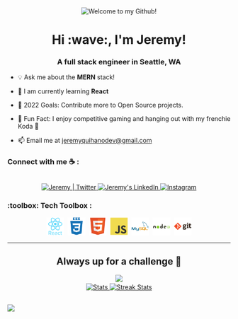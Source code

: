 
<div align="center"><img src="https://thumbs.gfycat.com/IdenticalNewGrosbeak-size_restricted.gif" alt="Welcome to my Github!" align="center" width="100%" height="300"></div>

<h1 align="center">  Hi :wave:, I'm Jeremy! </h1>
<h3 align="center">A full stack engineer in Seattle, WA </h3>

- 💡 Ask me about the **MERN** stack!

- 🌱 I am currently learning **React**

- 🥅 2022 Goals: Contribute more to Open Source projects.

- 🚀 Fun Fact: I enjoy competitive gaming and hanging out with my frenchie Koda 🐶

- 📫 Email me at [jeremyquihanodev@gmail.com](mailto:jeremyquihanodev@gmail.com)

### Connect with me  :coffee: :
<p align="center">
<br/>
<a href="https://twitter.com/kaiquihano">
  <img alt="Jeremy | Twitter" width="50px" src="https://user-images.githubusercontent.com/43545812/144034996-602b144a-16e1-41cc-99e7-c6040b20dcaf.png"/>
</a>
<a href="https://www.linkedin.com/in/jquihano">
  <img alt="Jeremy's LinkedIn" width="50px" src="https://user-images.githubusercontent.com/43545812/144035037-0f415fc7-9f96-4517-a370-ccc6e78a714b.png" />
</a>
<a href="https://www.instagram.com/#">
  <img alt="Instagram" width="50px" src="https://user-images.githubusercontent.com/43545812/144035088-0dfb165f-8fe0-4d13-896c-876c29d2b128.png" />
</a>

 
</div>
 
 <div align="center">

  </div>
 
  <h3> :toolbox: Tech Toolbox :</h3>
 <div align="center">
  
  <img src="https://github.com/devicons/devicon/blob/master/icons/react/react-original-wordmark.svg" title="React" alt="React" width="40" height="40"/>&nbsp;
  <img src="https://github.com/devicons/devicon/blob/master/icons/css3/css3-plain-wordmark.svg"  title="CSS3" alt="CSS" width="40" height="40"/>&nbsp;
  <img src="https://github.com/devicons/devicon/blob/master/icons/html5/html5-original.svg" title="HTML5" alt="HTML" width="40" height="40"/>&nbsp;
  <img src="https://github.com/devicons/devicon/blob/master/icons/javascript/javascript-original.svg" title="JavaScript" alt="JavaScript" width="40" height="40"/>&nbsp;
  <img src="https://github.com/devicons/devicon/blob/master/icons/mysql/mysql-original-wordmark.svg" title="MySQL"  alt="MySQL" width="40" height="40"/>&nbsp;
  <img src="https://github.com/devicons/devicon/blob/master/icons/nodejs/nodejs-original-wordmark.svg" title="NodeJS" alt="NodeJS" width="40" height="40"/>&nbsp;
  <img src="https://github.com/devicons/devicon/blob/master/icons/git/git-original-wordmark.svg" title="Git" alt="Git" width="40" height="40"/>
</div>


---
<div align="center">

<a><h2>Always up for a challenge 👾</h2></a>
	<div>
	  ![](https://github-readme-codewars-stats.herokuapp.com/api/?username=aloha.codes&badge&customcolor=bg:2a295b_fg:b500ed_text:fc4646_logo:2a295b_stroke:f75402)
	</div>
	<div>
    <a href="https://github-readme-stats.vercel.app">
        <img width="49%" alt="Stats" src="https://github-readme-stats.vercel.app/api?&count_private=true&include_all_commits=true&username=jquihano&theme=shades-of-purple&custom_title=GitHub+Stats&hide_border=true"/>
    </a>
    <a href="https://github-readme-streak-stats.herokuapp.com">
        <img width="49%" alt="Streak Stats" src="https://github-readme-streak-stats.herokuapp.com/?user=jquihano&theme=shades-of-purple&hide_border=true"/>
	    </div>
    </a>
  </div>
  </br>


<img src="https://user-images.githubusercontent.com/73097560/115834477-dbab4500-a447-11eb-908a-139a6edaec5c.gif">

